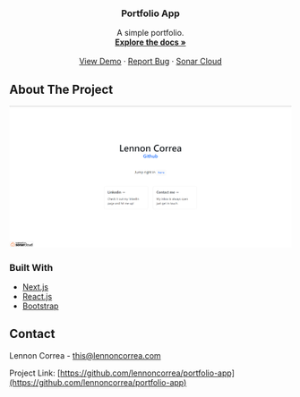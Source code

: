 <div id="top"></div>

<h3 align="center">Portfolio App</h3>

  <p align="center">
    A simple portfolio.
    <br />
    <a href="https://github.com/lennoncorrea/portfolio-app"><strong>Explore the docs »</strong></a>
    <br />
    <br />
    <a href="https://github.com/lennoncorrea/portfolio-app/deployments/activity_log?environment=Preview">View Demo</a>
    ·
    <a href="https://github.com/lennoncorrea/portfolio-app/issues">Report Bug</a>
    ·
    <a href="https://sonarcloud.io/summary/overall?id=lennoncorrea_portfolio-app">Sonar Cloud</a>
  </p>
</div>


<!-- ABOUT THE PROJECT -->
## About The Project

[![Product Name Screen Shot][product-screenshot]](https://portfolio.lennoncorrea.com)


### Built With

* [Next.js](https://nextjs.org/)
* [React.js](https://reactjs.org/)
* [Bootstrap](https://getbootstrap.com)


<!-- CONTACT -->
## Contact

Lennon Correa - this@lennoncorrea.com

Project Link: [https://github.com/lennoncorrea/portfolio-app](https://github.com/lennoncorrea/portfolio-app)


<!-- MARKDOWN LINKS & IMAGES -->
<!-- https://www.markdownguide.org/basic-syntax/#reference-style-links -->

[product-screenshot]: images/page-screenshot.png
